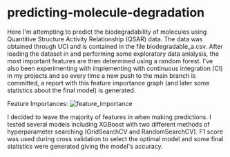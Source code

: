# predicting-molecule-degradation
Here I'm attempting to predict the biodegradability of molecules using Quantitive Structure Activity Relationship (QSAR) data. The data was obtained through UCI and is contained in the file biodegradable_a.csv. After loading the dataset in and performing some exploratory data anlalysis, the most important features are then determined using a random forest. I've also been experimenting with implementing with continuous integration (CI) in my projects and so every time a new push to the main branch is committed, a report with this feature importance graph (and later some statistics about the final model) is generated. 

Feature Importances:
![feature_importance](https://user-images.githubusercontent.com/100109163/219794682-9b3db22d-07f9-4a31-8f90-b10ded411d99.png)



I decided to leave the majority of features in when making predictions. I tested several models including XGBoost with two different methods of hyperparameter searching (GridSearchCV and RandomSearchCV). F1 score was used during cross validation to select the optimal model and some final statistics were generated giving the model's accuracy.

